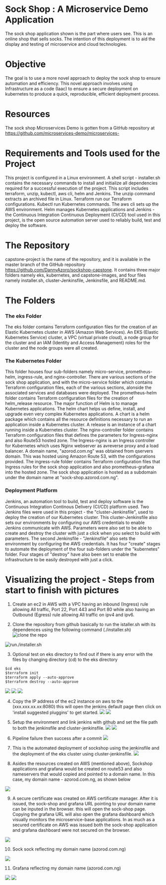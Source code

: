 # Sock Shop : A Microservice Demo Application
The sock shop application shown is the part where users see. This is an online shop that sells socks. The intention of this deployment is to aid the display and testing of microservice and cloud technologies. 

# Objective
The goal is to use a more novel approach to deploy the sock shop to ensure automation and efficiency. This novel approach involves using Infrastructure as a code (Iaac) to ensure a secure deployment on kubernetes to produce a quick, reproducible, efficient deployment process.
# Resources
The sock shop Microservices Demo is gotten from a GitHub repository at https://github.com/microservices-demo/microservices-
# Requirements and Tools used for the Project
This project is configured in a Linux environment. A shell script - installer.sh contains the necessary commands to install and initialize all dependencies required for a successful execution of the project. This script includes terraform, unzip, kubectl, aws cli, helm and Jenkins. 
The unzip command extracts an archived file in Linux. Terraform run our Terraform configurations. Kubectl run Kubernetes commands. The aws cli sets up the AWS environment. Helm manages Kubernetes applications and Jenkins - the Continuous Integration Continuous Deployment (CI/CD) tool used in this project, is the open source automation server used to reliably build, test and deploy the software.

# The Repository
capstone-project is the name of the repository, and it is available in the master branch of the GitHub repository https://github.com/DannyAzoro/sockshop-capstone. It contains three major folders namely eks, kubernetes, and capstone-images, and four files namely installer.sh, cluster-Jenkinsfile, Jenkinsfile, and README.md.

# The Folders
### The eks Folder

The eks folder contains Terraform configuration files for the creation of an Elastic Kubernetes cluster in AWS (Amazon Web Services). An EKS (Elastic Kubernetes Service) cluster, a VPC (virtual private cloud), a node group for the cluster and an IAM (Identity and Access Management) roles for the cluster and the node groups were all created.

### The Kubernetes Folder
This folder houses four sub-folders namely micro-service, prometheus-helm, ingress-rule, and nginx-controller. There are various sections of the sock shop application, and with the micro-service folder which contains Terraform configuration files, each of the various sections, alonside the associated services and databases were deployed. The prometheus-helm folder contains Terraform configuration files for the creation of helm_release resource. The major function of Helm is to manage Kubernetes applications. The helm chart helps us define, install, and upgrade even very complex Kubernetes applications. A chart is a helm package which contains all the resource definitions necessary to run an application inside a Kubernetes cluster. A release is an instance of a chart running inside a Kubernetes cluster. The nginx-controller folder contains Terraform configuration files that defines the parameters for Ingress-nginx and also Route53 hosted zone. The Ingress-nginx is an Ingress controller for Kubernetes which uses Nginx webserver as avreverse proxy and a load balancer. A domain name, "azorod.com.ng" was obtained from qservers domain. This was hosted using Amazon Route 53, with the configurations provided. The ingress-rule folder contains Terraform configuration files that Ingress rules for the sock shop application and also prometheus-grafana into the hosted zone. The sock shop application is hosted as a subdomain under the domain name at "sock-shop.azorod.com.ng".

### Deployment Platform

Jenkins, an automation tool to build, test and deploy software is the Continuous Integration Continous Delivery (CI/CD) platform used.  Two Jenkins files were used in this project - the "cluster-Jenkinsfile", used to deploy the creation of our Kubernetes cluster. This cluster-Jenkinsfile also sets our environments by configuring our AWS credentials to enable Jenkins communicate with AWS. Parameters were also set to be able to create and destroy the cluster with just a click when you select to build with parameters. The second Jenkinsfile - "Jenkinsfile" also sets the environment by configuring the AWS credentials. It has four "create" stages to automate the deployment of the four sub-folders under the "kubernetes" folder. Four stages of "destroy" have also been set to enable the infrastructure to be easily destroyed with just a click.


# Visualizing the project - Steps from start to finish with pictures
1. Create an ec2 in AWS with a VPC having an inbound (Ingress) rule allowing All traffic, Port 22, Port 443 and Port 80 while also having an Outbound (Egress) rule allowing All traffic on ipv4 and ipv6.

2. Clone the repository from github basically to run the istaller.sh with its dependences using the following command (./installer.sh)
![clone the repo](/updated-sock-shop/capstone-images/capstone%201.png)

![run./installer.sh](/updated-sock-shop/capstone-images/capstone%202.png)

3. Optional test on eks directory to find out if there is any error with the files by changing directory (cd) to the eks directory
```
$cd eks
$terraform init
$terraform apply --auto-approve
$terraform destroy --auto-approve
```
![](/updated-sock-shop/capstone-images/capstone%203.png)
![](/updated-sock-shop/capstone-images/capstone%204.png)
![](/updated-sock-shop/capstone-images/capstone%206.png)

4. Copy the IP address of the ec2 instance on aws to the (xxx.xxx.xx.xx:8080) this will open the jenkins default page then click on 'install suggested pluggins' to get started.
![](/updated-sock-shop/capstone-images/jenkins%202.png)
![](/updated-sock-shop/capstone-images/jenkins%203.png)

5. Setup the environment and link jenkins with github and set the file path to both the jenkinsfile and cluster-jenkinsfile.
![](/updated-sock-shop/capstone-images/jenkins%204.png)
![](/updated-sock-shop/capstone-images/jenkins%20pipeline%20setup.png)

6. Pipeline failure then success after a commit
![](/updated-sock-shop/capstone-images/jenkins%20pipeline%20failure%20then%20success%20after%20a%20commit%20was%20made.png)

7. This is the automated deployment of sockshop using the jenkinsfile and the deployment of the eks cluster using cluster-jenkinsfile.
![](/updated-sock-shop/capstone-images/jenkins%20pipeline%20running.png)

8. Asides the resources created on AWS (mentioned above), Sockshop applications and grafana would be created on route53 and also nameservers that would copied and pointed to a domain name. In this case, my domain name - azorod.com.ng, as shown below

![](/updated-sock-shop/capstone-images/nameservers%20update.png)

9. A secure certificate was created on AWS certificate manager. After it is issued, the sock-shop and grafana URL pointing to your domain name can be inputed in the browser. this will open the sock-shop page. Copying the grafana URL will also open the grafana dashboard which visually monitors the microservice-base applications. In as much as a secured certificate on AWS was issued both the sock-shop application and grafana dashboard were not secured on the browser.

![](/updated-sock-shop/capstone-images/aws%20cert%20ready.png)

10. Sock sock reflecting my domain name (azorod.com.ng)

![](/updated-sock-shop/capstone-images/sock-shop.png)

11. Grafana reflecting my domain name (azorod.com.ng)

![](/updated-sock-shop/capstone-images/grafana%201.png)
![](/updated-sock-shop/capstone-images/grafana%202.png)